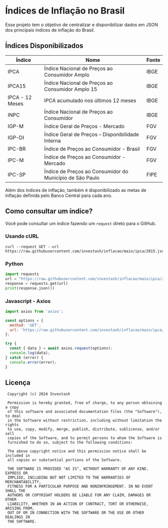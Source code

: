 # Índices de Inflação no Brasil

Esse projeto tem o objetivo de centralizar e disponibilizar dados em JSON dos 
principais índices de inflação do Brasil.

## Índices Disponibilizados

| Índice          | Nome                                                     | Fonte |
|-----------------|----------------------------------------------------------|-------|
| IPCA            | Índice Nacional de Preços ao Consumidor Amplo            | IBGE  |
| IPCA15          | Índice Nacional de Preços ao Consumidor Amplo 15         | IBGE  |
| IPCA - 12 Meses | IPCA acumulado nos últimos 12 meses                      | IBGE  |
| INPC            | Índice Nacional de Preços ao Consumidor                  | IBGE  |
| IGP-M           | Índice Geral de Preços - Mercado                         | FGV   |
| IGP-DI          | Índice Geral de Preços – Disponibilidade Interna         | FGV   |
| IPC-BR          | Índice de Preços ao Consumidor - Brasil                  | FGV   |
| IPC-M           | Índice de Preços ao Consumidor - Mercado                 | FGV   |
| IPC-SP          | Índice de Preços ao Consumidor do Município de São Paulo | FIPE  |

Além dos índices de inflação, também é disponibilizado as metas de inflação definida pelo 
Banco Central para cada ano.

## Como consultar um índice?

Você pode consultar um índice fazendo um `request` direto para o GitHub.

### Usando cURL

```shell
curl --request GET --url https://raw.githubusercontent.com/investash/inflacao/main/ipca/2015.json
```

### Python

```python
import requests
url = "https://raw.githubusercontent.com/investash/inflacao/main/ipca/2015.json"
response = requests.get(url)
print(response.json())
```

### Javascript - Axios

```javascript
import axios from 'axios';

const options = {
  method: 'GET',
  url: 'https://raw.githubusercontent.com/investash/inflacao/main/ipca/2015.json'
};

try {
  const { data } = await axios.request(options);
  console.log(data);
} catch (error) {
  console.error(error);
}
```

## Licença

```text
 Copyright (c) 2024 Investash

 Permission is hereby granted, free of charge, to any person obtaining a copy
 of this software and associated documentation files (the "Software"), to deal
 in the Software without restriction, including without limitation the rights
 to use, copy, modify, merge, publish, distribute, sublicense, and/or sell
 copies of the Software, and to permit persons to whom the Software is
 furnished to do so, subject to the following conditions:

 The above copyright notice and this permission notice shall be included in
 all copies or substantial portions of the Software.

 THE SOFTWARE IS PROVIDED "AS IS", WITHOUT WARRANTY OF ANY KIND, EXPRESS OR
 IMPLIED, INCLUDING BUT NOT LIMITED TO THE WARRANTIES OF MERCHANTABILITY,
 FITNESS FOR A PARTICULAR PURPOSE AND NONINFRINGEMENT. IN NO EVENT SHALL THE
 AUTHORS OR COPYRIGHT HOLDERS BE LIABLE FOR ANY CLAIM, DAMAGES OR OTHER
 LIABILITY, WHETHER IN AN ACTION OF CONTRACT, TORT OR OTHERWISE, ARISING FROM,
 OUT OF OR IN CONNECTION WITH THE SOFTWARE OR THE USE OR OTHER DEALINGS IN
 THE SOFTWARE.
```